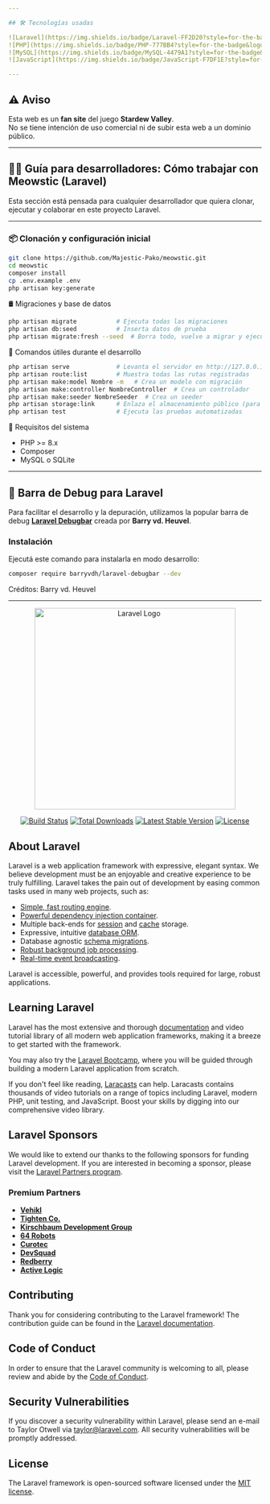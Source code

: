 ```yaml
---

## 🛠 Tecnologías usadas

![Laravel](https://img.shields.io/badge/Laravel-FF2D20?style=for-the-badge&logo=laravel&logoColor=white)
![PHP](https://img.shields.io/badge/PHP-777BB4?style=for-the-badge&logo=php&logoColor=white)
![MySQL](https://img.shields.io/badge/MySQL-4479A1?style=for-the-badge&logo=mysql&logoColor=white)
![JavaScript](https://img.shields.io/badge/JavaScript-F7DF1E?style=for-the-badge&logo=javascript&logoColor=black)

---
```


## ⚠️ Aviso

Esta web es un **fan site** del juego **Stardew Valley**.  
No se tiene intención de uso comercial ni de subir esta web a un dominio público.

---

## 🧑‍💻 Guía para desarrolladores: Cómo trabajar con Meowstic (Laravel)

Esta sección está pensada para cualquier desarrollador que quiera clonar, ejecutar y colaborar en este proyecto Laravel.

---

### 📦 Clonación y configuración inicial
```bash
git clone https://github.com/Majestic-Pako/meowstic.git
cd meowstic
composer install
cp .env.example .env
php artisan key:generate
```
🛢️ Migraciones y base de datos
```bash
php artisan migrate           # Ejecuta todas las migraciones
php artisan db:seed           # Inserta datos de prueba
php artisan migrate:fresh --seed  # Borra todo, vuelve a migrar y ejecuta los seeders
```
🧰 Comandos útiles durante el desarrollo
```bash
php artisan serve             # Levanta el servidor en http://127.0.0.1:8000
php artisan route:list        # Muestra todas las rutas registradas
php artisan make:model Nombre -m   # Crea un modelo con migración
php artisan make:controller NombreController  # Crea un controlador
php artisan make:seeder NombreSeeder  # Crea un seeder
php artisan storage:link      # Enlaza el almacenamiento público (para subir archivos, etc.)
php artisan test              # Ejecuta las pruebas automatizadas
```
🧪 Requisitos del sistema
- PHP >= 8.x
- Composer
- MySQL o SQLite

---

## 🐞 Barra de Debug para Laravel

Para facilitar el desarrollo y la depuración, utilizamos la popular barra de debug **[Laravel Debugbar](https://github.com/barryvdh/laravel-debugbar)** creada por **Barry vd. Heuvel**.

### Instalación

Ejecutá este comando para instalarla en modo desarrollo:

```bash
composer require barryvdh/laravel-debugbar --dev
```
Créditos: Barry vd. Heuvel

---
<p align="center"><a href="https://laravel.com" target="_blank"><img src="https://raw.githubusercontent.com/laravel/art/master/logo-lockup/5%20SVG/2%20CMYK/1%20Full%20Color/laravel-logolockup-cmyk-red.svg" width="400" alt="Laravel Logo"></a></p>

<p align="center">
<a href="https://github.com/laravel/framework/actions"><img src="https://github.com/laravel/framework/workflows/tests/badge.svg" alt="Build Status"></a>
<a href="https://packagist.org/packages/laravel/framework"><img src="https://img.shields.io/packagist/dt/laravel/framework" alt="Total Downloads"></a>
<a href="https://packagist.org/packages/laravel/framework"><img src="https://img.shields.io/packagist/v/laravel/framework" alt="Latest Stable Version"></a>
<a href="https://packagist.org/packages/laravel/framework"><img src="https://img.shields.io/packagist/l/laravel/framework" alt="License"></a>
</p>

## About Laravel

Laravel is a web application framework with expressive, elegant syntax. We believe development must be an enjoyable and creative experience to be truly fulfilling. Laravel takes the pain out of development by easing common tasks used in many web projects, such as:

- [Simple, fast routing engine](https://laravel.com/docs/routing).
- [Powerful dependency injection container](https://laravel.com/docs/container).
- Multiple back-ends for [session](https://laravel.com/docs/session) and [cache](https://laravel.com/docs/cache) storage.
- Expressive, intuitive [database ORM](https://laravel.com/docs/eloquent).
- Database agnostic [schema migrations](https://laravel.com/docs/migrations).
- [Robust background job processing](https://laravel.com/docs/queues).
- [Real-time event broadcasting](https://laravel.com/docs/broadcasting).

Laravel is accessible, powerful, and provides tools required for large, robust applications.

## Learning Laravel

Laravel has the most extensive and thorough [documentation](https://laravel.com/docs) and video tutorial library of all modern web application frameworks, making it a breeze to get started with the framework.

You may also try the [Laravel Bootcamp](https://bootcamp.laravel.com), where you will be guided through building a modern Laravel application from scratch.

If you don't feel like reading, [Laracasts](https://laracasts.com) can help. Laracasts contains thousands of video tutorials on a range of topics including Laravel, modern PHP, unit testing, and JavaScript. Boost your skills by digging into our comprehensive video library.

## Laravel Sponsors

We would like to extend our thanks to the following sponsors for funding Laravel development. If you are interested in becoming a sponsor, please visit the [Laravel Partners program](https://partners.laravel.com).

### Premium Partners

- **[Vehikl](https://vehikl.com/)**
- **[Tighten Co.](https://tighten.co)**
- **[Kirschbaum Development Group](https://kirschbaumdevelopment.com)**
- **[64 Robots](https://64robots.com)**
- **[Curotec](https://www.curotec.com/services/technologies/laravel/)**
- **[DevSquad](https://devsquad.com/hire-laravel-developers)**
- **[Redberry](https://redberry.international/laravel-development/)**
- **[Active Logic](https://activelogic.com)**

## Contributing

Thank you for considering contributing to the Laravel framework! The contribution guide can be found in the [Laravel documentation](https://laravel.com/docs/contributions).

## Code of Conduct

In order to ensure that the Laravel community is welcoming to all, please review and abide by the [Code of Conduct](https://laravel.com/docs/contributions#code-of-conduct).

## Security Vulnerabilities

If you discover a security vulnerability within Laravel, please send an e-mail to Taylor Otwell via [taylor@laravel.com](mailto:taylor@laravel.com). All security vulnerabilities will be promptly addressed.

## License

The Laravel framework is open-sourced software licensed under the [MIT license](https://opensource.org/licenses/MIT).
